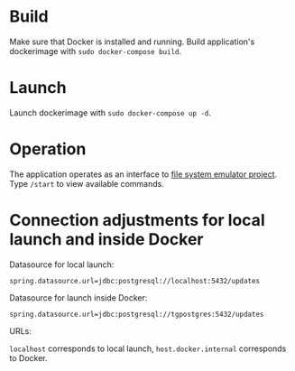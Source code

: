 # Build
Make sure that Docker is installed and running. Build application's dockerimage with `sudo docker-compose build`.

# Launch
Launch dockerimage with `sudo docker-compose up -d`.

# Operation 
The application operates as an interface to [file system emulator project](https://github.com/Xeuten/Yandex-backend-school-test-project). Type `/start` to view available commands.

# Connection adjustments for local launch and inside Docker
Datasource for local launch:

`spring.datasource.url=jdbc:postgresql://localhost:5432/updates`

Datasource for launch inside Docker:
  
`spring.datasource.url=jdbc:postgresql://tgpostgres:5432/updates`

URLs:

`localhost` corresponds to local launch, `host.docker.internal` corresponds to Docker.
